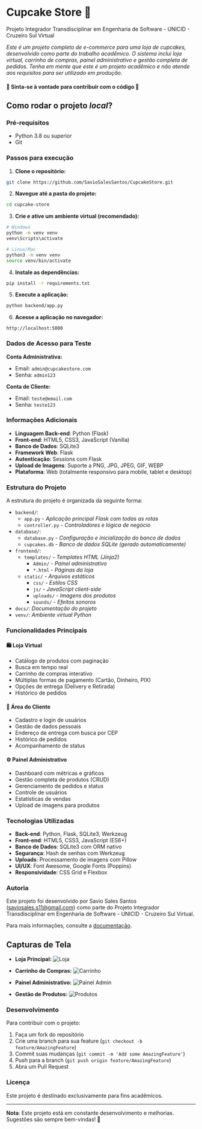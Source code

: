 # Cupcake Store 🧁

Projeto Integrador Transdisciplinar em Engenharia de Software - UNICID - Cruzeiro Sul Virtual

_Este é um projeto completo de e-commerce para uma loja de cupcakes, desenvolvido como parte do trabalho acadêmico. O sistema inclui loja virtual, carrinho de compras, painel administrativo e gestão completa de pedidos. Tenha em mente que este é um projeto acadêmico e não atende aos requisitos para ser utilizado em produção._

#### 🔧 Sinta-se à vontade para contribuir com o código 🔧

## Como rodar o projeto *local*?

### Pré-requisitos
- Python 3.8 ou superior
- Git

### Passos para execução

1. **Clone o repositório:**
~~~sh
git clone https://github.com/SavioSalesSantos/CupcakeStore.git
~~~

2. **Navegue até a pasta do projeto:**
~~~sh
cd cupcake-store
~~~

3. **Crie e ative um ambiente virtual (recomendado):**
~~~sh
# Windows
python -m venv venv
venv\Scripts\activate

# Linux/Mac
python3 -m venv venv
source venv/bin/activate
~~~

4. **Instale as dependências:**
~~~sh
pip install -r requirements.txt
~~~

5. **Execute a aplicação:**
~~~sh
python backend/app.py
~~~

6. **Acesse a aplicação no navegador:**
~~~
http://localhost:5000
~~~

### Dados de Acesso para Teste

**Conta Administrativa:**
- Email: `admin@cupcakestore.com`
- Senha: `admin123`

**Conta de Cliente:**
- Email: `teste@email.com`
- Senha: `teste123`

### Informações Adicionais

- **Linguagem Back-end**: Python (Flask)
- **Front-end**: HTML5, CSS3, JavaScript (Vanilla)
- **Banco de Dados**: SQLite3
- **Framework Web**: Flask
- **Autenticação**: Sessions com Flask
- **Upload de Imagens**: Suporte a PNG, JPG, JPEG, GIF, WEBP
- **Plataforma**: Web (totalmente responsivo para mobile, tablet e desktop)

### Estrutura do Projeto

A estrutura do projeto é organizada da seguinte forma:

- `backend/`: 
  - `app.py` - *Aplicação principal Flask com todas as rotas*
  - `controller.py` - *Controladores e lógica de negócio*
- `database/`: 
  - `database.py` - *Configuração e inicialização do banco de dados*
  - `cupcakes.db` - *Banco de dados SQLite (gerado automaticamente)*
- `frontend/`: 
  - `templates/` - *Templates HTML (Jinja2)*
    - `Admin/` - *Painel administrativo*
    - `*.html` - *Páginas da loja*
  - `static/` - *Arquivos estáticos*
    - `css/` - *Estilos CSS*
    - `js/` - *JavaScript client-side*
    - `uploads/` - *Imagens dos produtos*
    - `sounds/` - *Efeitos sonoros*
- `docs/`: *Documentação do projeto*
- `venv/`: *Ambiente virtual Python*

### Funcionalidades Principais

#### 🛍️ Loja Virtual
- Catálogo de produtos com paginação
- Busca em tempo real
- Carrinho de compras interativo
- Múltiplas formas de pagamento (Cartão, Dinheiro, PIX)
- Opções de entrega (Delivery e Retirada)
- Histórico de pedidos

#### 👤 Área do Cliente
- Cadastro e login de usuários
- Gestão de dados pessoais
- Endereço de entrega com busca por CEP
- Histórico de pedidos
- Acompanhamento de status

#### ⚙️ Painel Administrativo
- Dashboard com métricas e gráficos
- Gestão completa de produtos (CRUD)
- Gerenciamento de pedidos e status
- Controle de usuários
- Estatísticas de vendas
- Upload de imagens para produtos

### Tecnologias Utilizadas

- **Back-end**: Python, Flask, SQLite3, Werkzeug
- **Front-end**: HTML5, CSS3, JavaScript (ES6+)
- **Banco de Dados**: SQLite3 com ORM nativo
- **Segurança**: Hash de senhas com Werkzeug
- **Uploads**: Processamento de imagens com Pillow
- **UI/UX**: Font Awesome, Google Fonts (Poppins)
- **Responsividade**: CSS Grid e Flexbox

### Autoria

Este projeto foi desenvolvido por Savio Sales Santos (<saviosales.s11@gmail.com>) como parte do Projeto Integrador Transdisciplinar em Engenharia de Software - UNICID - Cruzeiro Sul Virtual.

Para mais informações, consulte a [documentação](https://github.com/seu-usuario/cupcake-store/tree/main/docs).

## Capturas de Tela

- **Loja Principal:**
  ![Loja](docs/loja.png)

- **Carrinho de Compras:**
  ![Carrinho](docs/carrinho.png)

- **Painel Administrativo:**
  ![Painel Admin](docs/admin-dashboard.png)

- **Gestão de Produtos:**
  ![Produtos](docs/admin-produtos.png)

### Desenvolvimento

Para contribuir com o projeto:

1. Faça um fork do repositório
2. Crie uma branch para sua feature (`git checkout -b feature/AmazingFeature`)
3. Commit suas mudanças (`git commit -m 'Add some AmazingFeature'`)
4. Push para a branch (`git push origin feature/AmazingFeature`)
5. Abra um Pull Request

### Licença

Este projeto é destinado exclusivamente para fins acadêmicos.

---

**Nota**: Este projeto está em constante desenvolvimento e melhorias. Sugestões são sempre bem-vindas! 🚀